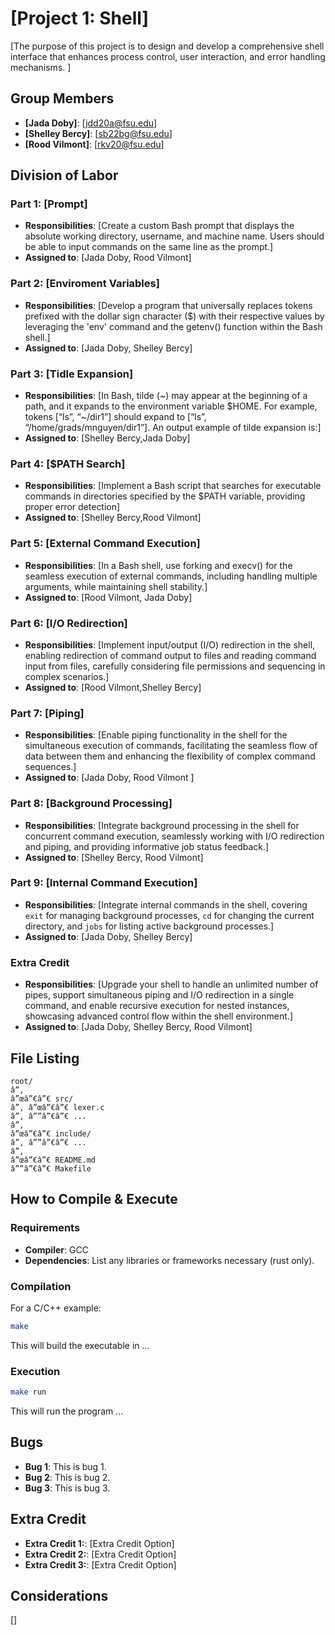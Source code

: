 # [Project 1: Shell]

[The purpose of this project is to design and develop a comprehensive shell interface that enhances process control, user interaction, and error handling mechanisms. ]

## Group Members
- **[Jada Doby]**: [jdd20a@fsu.edu]
- **[Shelley Bercy]**: [sb22bg@fsu.edu]
- **[Rood Vilmont]**: [rkv20@fsu.edu]
## Division of Labor

### Part 1: [Prompt]
- **Responsibilities**: [Create a custom Bash prompt that displays the absolute working directory, username, and machine name. Users should be able to input commands on the same line as the prompt.]
- **Assigned to**: [Jada Doby, Rood Vilmont]

### Part 2: [Enviroment Variables]
- **Responsibilities**: [Develop a program that universally replaces tokens prefixed with the dollar sign character ($) with their respective values by leveraging the 'env' command and the getenv() function within the Bash shell.]
- **Assigned to**: [Jada Doby, Shelley Bercy]

### Part 3: [Tidle Expansion]
- **Responsibilities**: [In Bash, tilde (~) may appear at the beginning of a path, and it expands to the environment variable $HOME. For example, tokens [“ls”, “~/dir1”] should expand to [“ls”, “/home/grads/mnguyen/dir1”]. An output example of tilde expansion is:]
- **Assigned to**: [Shelley Bercy,Jada Doby]

### Part 4: [$PATH Search]
- **Responsibilities**: [Implement a Bash script that searches for executable commands in directories specified by the $PATH variable, providing proper error detection]
- **Assigned to**: [Shelley Bercy,Rood Vilmont]

### Part 5: [External Command Execution]
- **Responsibilities**: [In a Bash shell, use forking and execv() for the seamless execution of external commands, including handling multiple arguments, while maintaining shell stability.]
- **Assigned to**: [Rood Vilmont, Jada Doby]

### Part 6: [I/O Redirection]
- **Responsibilities**: [Implement input/output (I/O) redirection in the shell, enabling redirection of command output to files and reading command input from files, carefully considering file permissions and sequencing in complex scenarios.]
- **Assigned to**: [Rood Vilmont,Shelley Bercy]

### Part 7: [Piping]
- **Responsibilities**: [Enable piping functionality in the shell for the simultaneous execution of commands, facilitating the seamless flow of data between them and enhancing the flexibility of complex command sequences.]
- **Assigned to**: [Jada Doby, Rood Vilmont ]

### Part 8: [Background Processing]
- **Responsibilities**: [Integrate background processing in the shell for concurrent command execution, seamlessly working with I/O redirection and piping, and providing informative job status feedback.]
- **Assigned to**: [Shelley Bercy, Rood Vilmont]

### Part 9: [Internal Command Execution]
- **Responsibilities**: [Integrate internal commands in the shell, covering `exit` for managing background processes, `cd` for changing the current directory, and `jobs` for listing active background processes.]
- **Assigned to**: [Jada Doby, Shelley Bercy]


### Extra Credit
- **Responsibilities**: [Upgrade your shell to handle an unlimited number of pipes, support simultaneous piping and I/O redirection in a single command, and enable recursive execution for nested instances, showcasing advanced control flow within the shell environment.]
- **Assigned to**: [Jada Doby, Shelley Bercy, Rood Vilmont]

## File Listing
```
root/
â”‚
â”œâ”€â”€ src/
â”‚ â”œâ”€â”€ lexer.c
â”‚ â””â”€â”€ ...
â”‚
â”œâ”€â”€ include/
â”‚ â””â”€â”€ ...
â”‚
â”œâ”€â”€ README.md
â””â”€â”€ Makefile
```
## How to Compile & Execute

### Requirements
- **Compiler**: GCC
- **Dependencies**: List any libraries or frameworks necessary (rust only).

### Compilation
For a C/C++ example:
```bash
make
```
This will build the executable in ...
### Execution
```bash
make run
```
This will run the program ...

## Bugs
- **Bug 1**: This is bug 1.
- **Bug 2**: This is bug 2.
- **Bug 3**: This is bug 3.

## Extra Credit
- **Extra Credit 1:**: [Extra Credit Option]
- **Extra Credit 2:**: [Extra Credit Option]
- **Extra Credit 3:**: [Extra Credit Option]

## Considerations
[]
